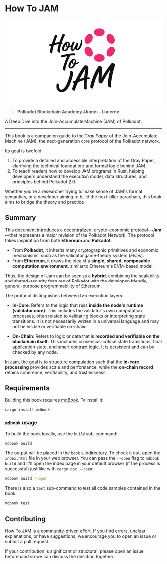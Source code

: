 # How To JAM

![Logo JAM](./img/logo-jam.png)

> **Polkadot Blockchain Academy Alumni - Lucerne**

A Deep Dive into the Join-Accumulate Machine (JAM) of Polkadot.

---

This book is a companion guide to the *Gray Paper* of the Join-Accumulate Machine (JAM), the next-generation core protocol of the Polkadot network.

Its goal is twofold:

1. To provide a detailed and accessible interpretation of the Gray Paper, clarifying the technical foundations and formal logic behind JAM.
2. To teach readers how to develop JAM programs in Rust, helping developers understand the execution model, data structures, and principles behind Polkadot 2.0.

Whether you're a researcher trying to make sense of JAM's formal semantics, or a developer aiming to build the next killer parachain, this book aims to bridge the theory and practice.

## Summary

This document introduces a decentralized, crypto-economic protocol—**Jam**—that represents a major revision of the Polkadot Network. The protocol takes inspiration from both **Ethereum** and **Polkadot**:

- From **Polkadot**, it inherits many cryptographic primitives and economic mechanisms, such as the validator game-theory system (*Elves*).
- From **Ethereum**, it draws the idea of a **single, shared, composable computation environment**, similar to Ethereum's EVM-based model.

Thus, the design of Jam can be seen as a **hybrid**, combining the scalability and shared-security features of Polkadot with the developer-friendly, general-purpose programmability of Ethereum.

The protocol distinguishes between two execution layers:

- **In-Core**: Refers to the logic that runs **inside the node's runtime (validator core)**. This includes the validator's own computation processes, often related to validating blocks or interpreting state transitions. It is not necessarily written in a universal language and may not be visible or verifiable on-chain.

- **On-Chain**: Refers to logic or data that is **recorded and verifiable on the blockchain itself**. This includes consensus-critical state transitions, final application state, and smart contract logic. It is persistent and can be checked by any node.

In Jam, the goal is to structure computation such that the **in-core processing** provides scale and performance, while the **on-chain record** retains coherence, verifiability, and trustlessness.

## Requirements

Building this book requires [mdBook](https://github.com/rust-lang/mdBook). To install it:

[mdBook]: https://github.com/rust-lang/mdBook

```bash
cargo install mdbook
```

### `mdbook` usage

To build the book locally, use the `build` sub-command:

```bash
mdbook build
```

The output will be placed in the `book` subdirectory. To check it out, open the `index.html` file in your web browser. You can pass the `--open` flag to `mdbook build` and it'll open the index page in your default browser (if the process is successful) just like with `cargo doc --open`:

```bash
mdbook build --open
```

There is also a `test` sub-command to test all code samples contained in the book:

```bash
mdbook test
```

## Contributing

How To JAM is a community-driven effort. If you find errors, unclear explanations, or have suggestions, we encourage you to open an issue or submit a pull request.

If your contribution is significant or structural, please open an issue beforehand so we can discuss the direction together.
